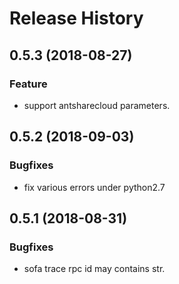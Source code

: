 # Release History

## 0.5.3 (2018-08-27)
### Feature
 - support antsharecloud parameters.

## 0.5.2 (2018-09-03)
### Bugfixes
 - fix various errors under python2.7

## 0.5.1 (2018-08-31)
### Bugfixes
 - sofa trace rpc id may contains str.

